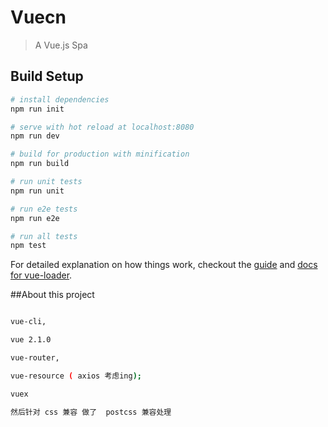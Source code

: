 # Vuecn

> A Vue.js Spa

## Build Setup

``` bash
# install dependencies
npm run init

# serve with hot reload at localhost:8080
npm run dev

# build for production with minification
npm run build

# run unit tests
npm run unit

# run e2e tests
npm run e2e

# run all tests
npm test
```

For detailed explanation on how things work, checkout the [guide](http://vuejs-templates.github.io/webpack/) and [docs for vue-loader](http://vuejs.github.io/vue-loader).

##About this project
``` bash

vue-cli, 

vue 2.1.0

vue-router,

vue-resource ( axios 考虑ing);

vuex

然后针对 css 兼容 做了  postcss 兼容处理
```